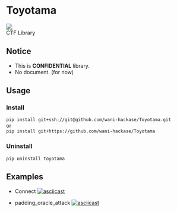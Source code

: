 
# Toyotama

![](https://img.shields.io/badge/Python-3.9.*-52307c)  
CTF Library


## Notice
* This is **CONFIDENTIAL** library.
* No document. (for now)

## Usage
### Install 
`pip install git+ssh://git@github.com/wani-hackase/Toyotama.git`  
or  
`pip install git+https://github.com/wani-hackase/Toyotama`   

### Uninstall
`pip uninstall toyotama`  


## Examples
* Connect
[![asciicast](https://asciinema.org/a/uNEjp2IiGu0JKJxJlyYnWabRm.svg)](https://asciinema.org/a/uNEjp2IiGu0JKJxJlyYnWabRm)

* padding\_oracle\_attack
[![asciicast](https://asciinema.org/a/j1hYdI966cmPknuGpBUMVxkAv.svg)](https://asciinema.org/a/j1hYdI966cmPknuGpBUMVxkAv)






